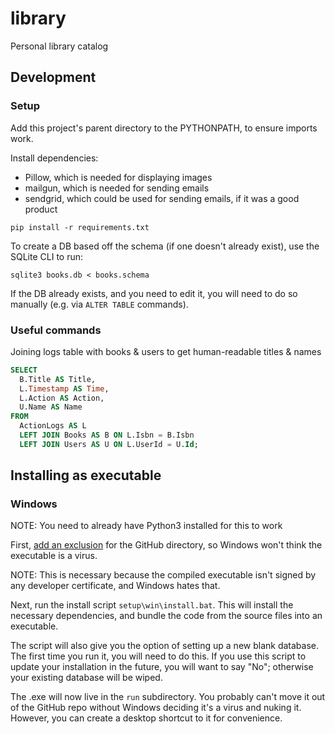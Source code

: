 # library
Personal library catalog

## Development

### Setup

Add this project's parent directory to the PYTHONPATH, to ensure imports work.

Install dependencies:
*  Pillow, which is needed for displaying images
*  mailgun, which is needed for sending emails
*  sendgrid, which could be used for sending emails, if it was a good product

```
pip install -r requirements.txt
```

To create a DB based off the schema (if one doesn't already exist), use the
SQLite CLI to run:

```
sqlite3 books.db < books.schema
```

If the DB already exists, and you need to edit it, you will need to do so
manually (e.g. via `ALTER TABLE` commands).

### Useful commands

Joining logs table with books & users to get human-readable titles & names

```sql
SELECT
  B.Title AS Title,
  L.Timestamp AS Time,
  L.Action AS Action,
  U.Name AS Name
FROM
  ActionLogs AS L
  LEFT JOIN Books AS B ON L.Isbn = B.Isbn
  LEFT JOIN Users AS U ON L.UserId = U.Id;
```

## Installing as executable

### Windows

NOTE: You need to already have Python3 installed for this to work

First, [add an exclusion](https://support.microsoft.com/en-us/windows/add-an-exclusion-to-windows-security-811816c0-4dfd-af4a-47e4-c301afe13b26#:~:text=Go%20to%20Start%20%3E%20Settings%20%3E%20Update,%2C%20file%20types%2C%20or%20process) for the GitHub directory, so Windows won't think the executable is a virus.

NOTE: This is necessary because the compiled executable isn't signed by any developer certificate, and Windows hates that.

Next, run the install script `setup\win\install.bat`. This will install the necessary dependencies, and bundle the code from the source files into an executable.

The script will also give you the option of setting up a new blank database. The first time you run it, you will need to do this. If you use this script to update your installation in the future, you will want to say "No"; otherwise your existing database will be wiped.

The .exe will now live in the `run` subdirectory. You probably can't move it out of the GitHub repo without Windows deciding it's a virus and nuking it. However, you can create a desktop shortcut to it for convenience.
